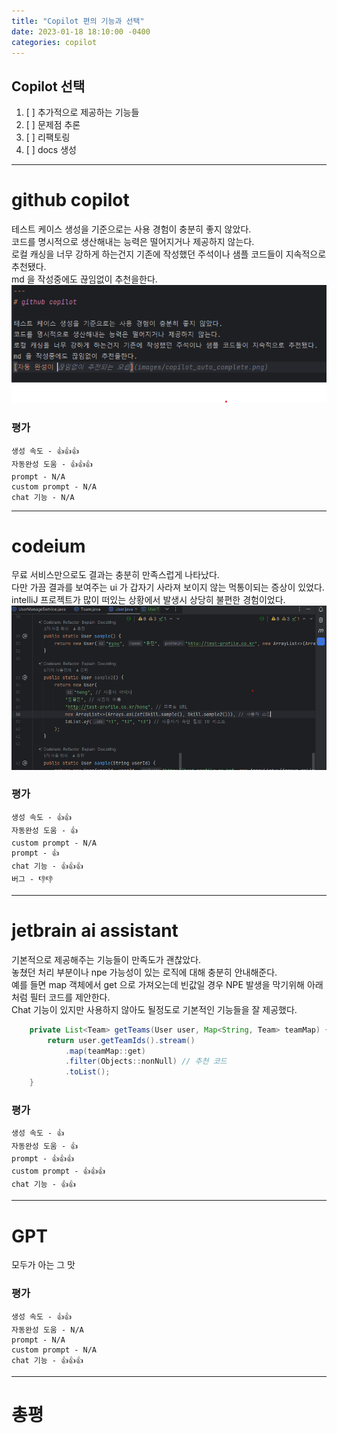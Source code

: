 ```yaml
---
title: "Copilot 편의 기능과 선택"
date: 2023-01-18 18:10:00 -0400
categories: copilot
---
```


## Copilot 선택

1. [ ] 추가적으로 제공하는 기능들
2. [ ] 문제점 추론
3. [ ] 리팩토링
4. [ ] docs 생성

---
# github copilot

테스트 케이스 생성을 기준으로는 사용 경험이 충분히 좋지 않았다.  
코드를 명시적으로 생산해내는 능력은 떨어지거나 제공하지 않는다.  
로컬 캐싱을 너무 강하게 하는건지 기존에 작성했던 주석이나 샘플 코드들이 지속적으로 추천됐다.  
md 을 작성중에도 끊임없이 추천을한다.
![자동 완성이 끊임없이 추천되는 모습](./images/copilot_auto_comple.png)

### 평가
	생성 속도 - 👍👍👍
	자동완성 도움 - 👍👍👍
	prompt - N/A
	custom prompt - N/A
	chat 기능 - N/A

---

# codeium  
무료 서비스만으로도 결과는 충분히 만족스럽게 나타났다.   
다만 가끔 결과를 보여주는 ui 가 갑자기 사라져 보이지 않는 먹통이되는 증상이 있었다.  
intelliJ 프로젝트가 많이 떠있는 상황에서 발생시 상당히 불편한 경험이었다.
![codeium_disabled.png](./images/codeium_disabled.png)
### 평가
	생성 속도 - 👍👍
	자동완성 도움 - 👍
	custom prompt - N/A
	prompt - 👍
	chat 기능 - 👍👍👍
    버그 - 👎👎

---


# jetbrain ai assistant
기본적으로 제공해주는 기능들이 만족도가 괜찮았다.  
놓쳤던 처리 부분이나 npe 가능성이 있는 로직에 대해 충분히 안내해준다.  
예를 들면 map 객체에서 get 으로 가져오는데 빈값일 경우 NPE 발생을 막기위해 아래 처럼 필터 코드를 제안한다.  
Chat 기능이 있지만 사용하지 않아도 될정도로 기본적인 기능들을 잘 제공했다.
```java
    private List<Team> getTeams(User user, Map<String, Team> teamMap) {
        return user.getTeamIds().stream()
            .map(teamMap::get)
            .filter(Objects::nonNull) // 추천 코드
            .toList();
    }
```
### 평가
	생성 속도 - 👍
	자동완성 도움 - 👍
	prompt - 👍👍👍
	custom prompt - 👍👍👍
	chat 기능 - 👍👍

---

# GPT
모두가 아는 그 맛
### 평가
	생성 속도 - 👍👍️
	자동완성 도움 - N/A
	prompt - N/A
	custom prompt - N/A
	chat 기능 - 👍👍👍



---
# 총평
